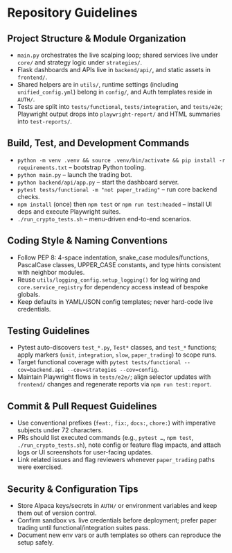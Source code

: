 # Repository Guidelines

## Project Structure & Module Organization
- `main.py` orchestrates the live scalping loop; shared services live under `core/` and strategy logic under `strategies/`.
- Flask dashboards and APIs live in `backend/api/`, and static assets in `frontend/`.
- Shared helpers are in `utils/`, runtime settings (including `unified_config.yml`) belong in `config/`, and Auth templates reside in `AUTH/`.
- Tests are split into `tests/functional`, `tests/integration`, and `tests/e2e`; Playwright output drops into `playwright-report/` and HTML summaries into `test-reports/`.

## Build, Test, and Development Commands
- `python -m venv .venv && source .venv/bin/activate && pip install -r requirements.txt` – bootstrap Python tooling.
- `python main.py` – launch the trading bot.
- `python backend/api/app.py` – start the dashboard server.
- `pytest tests/functional -m "not paper_trading"` – run core backend checks.
- `npm install` (once) then `npm test` or `npm run test:headed` – install UI deps and execute Playwright suites.
- `./run_crypto_tests.sh` – menu-driven end-to-end scenarios.

## Coding Style & Naming Conventions
- Follow PEP 8: 4-space indentation, snake_case modules/functions, PascalCase classes, UPPER_CASE constants, and type hints consistent with neighbor modules.
- Reuse `utils/logging_config.setup_logging()` for log wiring and `core.service_registry` for dependency access instead of bespoke globals.
- Keep defaults in YAML/JSON config templates; never hard-code live credentials.

## Testing Guidelines
- Pytest auto-discovers `test_*.py`, `Test*` classes, and `test_*` functions; apply markers (`unit`, `integration`, `slow`, `paper_trading`) to scope runs.
- Target functional coverage with `pytest tests/functional --cov=backend.api --cov=strategies --cov=config`.
- Maintain Playwright flows in `tests/e2e/`; align selector updates with `frontend/` changes and regenerate reports via `npm run test:report`.

## Commit & Pull Request Guidelines
- Use conventional prefixes (`feat:`, `fix:`, `docs:`, `chore:`) with imperative subjects under 72 characters.
- PRs should list executed commands (e.g., `pytest …`, `npm test`, `./run_crypto_tests.sh`), note config or feature flag impacts, and attach logs or UI screenshots for user-facing updates.
- Link related issues and flag reviewers whenever `paper_trading` paths were exercised.

## Security & Configuration Tips
- Store Alpaca keys/secrets in `AUTH/` or environment variables and keep them out of version control.
- Confirm sandbox vs. live credentials before deployment; prefer paper trading until functional/integration suites pass.
- Document new env vars or auth templates so others can reproduce the setup safely.
